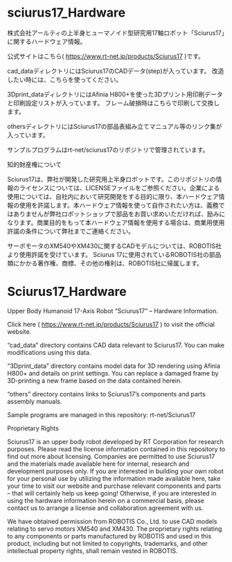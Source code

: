 # sciurus17_Hardware
株式会社アールティの上半身ヒューマノイド型研究用17軸ロボット「Sciurus17」に関するハードウェア情報。

公式サイトはこちら( https://www.rt-net.jp/products/Sciurus17 )です。

cad_dataディレクトリにはSciurus17のCADデータ(step)が入っています。 改造したい時には、こちらを使ってください。

3Dprint_dataディレクトリにはAfinia H800+を使った3Dプリント用印刷データと印刷設定リストが入っています。 フレーム破損時はこちらで印刷して交換します。

othersディレクトリにはSciurus17の部品表組み立てマニュアル等のリンク集が入っています。

サンプルプログラムはrt-net/sciurus17のリポジトリで管理されています。

知的財産権について

Sciurus17は、弊社が開発した研究用上半身ロボットです。このリポジトリの情報のライセンスについては、LICENSEファイルをご参照ください。企業による使用については、自社内において研究開発をする目的に限り、本ハードウェア情報の使用を許諾します。本ハードウェア情報を使って自作されたい方は、義務ではありませんが弊社ロボットショップで部品をお買い求めいただければ、励みになります。商業目的をもって本ハードウェア情報を使用する場合は、商業用使用許諾の条件について弊社までご連絡ください。

サーボモータのXM540やXM430に関するCADモデルについては、ROBOTIS社より使用許諾を受けています。 Sciurus 17に使用されているROBOTIS社の部品類にかかる著作権、商標、その他の権利は、ROBOTIS社に帰属します。


# Sciurus17_Hardware
Upper Body Humanoid 17-Axis Robot “Sciurus17” – Hardware Information.

Click here ( https://www.rt-net.jp/products/Sciurus17 ) to visit the official website.

“cad_data” directory contains CAD data relevant to Sciurus17. You can make modifications using this data.

“3Dprint_data” directory contains model data for 3D rendering using Afinia H800+ and details on print settings. You can replace a damaged frame by 3D-printing a new frame based on the data contained herein.

“others” directory contains links to Sciurus17’s components and parts assembly manuals.

Sample programs are managed in this repository: rt-net/Sciurus17

Proprietary Rights

Sciurus17 is an upper body robot developed by RT Corporation for research purposes. Please read the license information contained in this repository to find out more about licensing. Companies are permitted to use Sciurus17 and the materials made available here for internal, research and development purposes only. If you are interested in building your own robot for your personal use by utilizing the information made available here, take your time to visit our website and purchase relevant components and parts – that will certainly help us keep going! Otherwise, if you are interested in using the hardware information herein on a commercial basis, please contact us to arrange a license and collaboration agreement with us.

We have obtained permission from ROBOTIS Co., Ltd. to use CAD models relating to servo motors XM540 and XM430. The proprietary rights relating to any components or parts manufactured by ROBOTIS and used in this product, including but not limited to copyrights, trademarks, and other intellectual property rights, shall remain vested in ROBOTIS.

